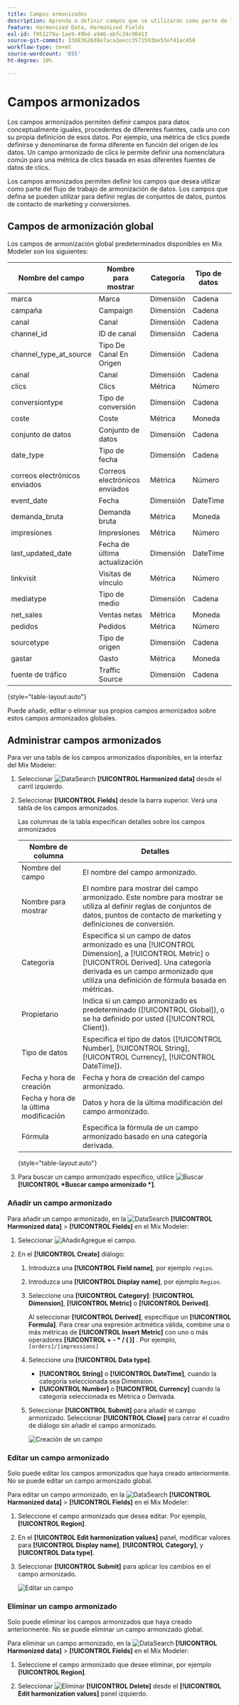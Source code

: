 ```yaml
---
title: Campos armonizados
description: Aprenda a definir campos que se utilizarán como parte de la armonización de los datos en Mix Modeler.
feature: Harmonized Data, Harmonized Fields
exl-id: f051279a-1ae9-49bd-a946-abfc34c90413
source-git-commit: 33883626d8e7aca2eecc3571593be53ef41ac458
workflow-type: tm+mt
source-wordcount: '655'
ht-degree: 10%

---
```


# Campos armonizados

Los campos armonizados permiten definir campos para datos conceptualmente iguales, procedentes de diferentes fuentes, cada uno con su propia definición de esos datos. Por ejemplo, una métrica de clics puede definirse y denominarse de forma diferente en función del origen de los datos. Un campo armonizado de clics le permite definir una nomenclatura común para una métrica de clics basada en esas diferentes fuentes de datos de clics.

Los campos armonizados permiten definir los campos que desea utilizar como parte del flujo de trabajo de armonización de datos. Los campos que defina se pueden utilizar para definir reglas de conjuntos de datos, puntos de contacto de marketing y conversiones.

## Campos de armonización global

Los campos de armonización global predeterminados disponibles en Mix Modeler son los siguientes:


| Nombre del campo | Nombre para mostrar | Categoría | Tipo de datos | Comentario |
| ---------------------- | ---------------------- | --------- | --------- | --------- |
| marca | Marca | Dimensión | Cadena |           |
| campaña | Campaign | Dimensión | Cadena |           |
| canal | Canal | Dimensión | Cadena |           |
| channel_id | ID de canal | Dimensión | Cadena |           |
| channel_type_at_source | Tipo De Canal En Origen | Dimensión | Cadena |           |
| canal | Canal | Dimensión | Cadena |           |
| clics | Clics | Métrica | Número |           |
| conversiontype | Tipo de conversión | Dimensión | Cadena |           |
| coste | Coste | Métrica | Moneda |           |
| conjunto de datos | Conjunto de datos | Dimensión | Cadena |           |
| date_type | Tipo de fecha | Dimensión | Cadena | día, semana |
| correos electrónicos enviados | Correos electrónicos enviados | Métrica | Número |           |
| event_date | Fecha | Dimensión | DateTime |           |
| demanda_bruta | Demanda bruta | Métrica | Moneda |           |
| impresiones | Impresiones | Métrica | Número |           |
| last_updated_date | Fecha de última actualización | Dimensión | DateTime |           |
| linkvisit | Visitas de vínculo | Métrica | Número |           |
| mediatype | Tipo de medio | Dimensión | Cadena |           |
| net_sales | Ventas netas | Métrica | Moneda |           |
| pedidos | Pedidos | Métrica | Número |           |
| sourcetype | Tipo de origen | Dimensión | Cadena |           |
| gastar | Gasto | Métrica | Moneda |           |
| fuente de tráfico | Traffic Source | Dimensión | Cadena |           |

{style="table-layout:auto"}

Puede añadir, editar o eliminar sus propios campos armonizados sobre estos campos armonizados globales.

## Administrar campos armonizados

Para ver una tabla de los campos armonizados disponibles, en la interfaz del Mix Modeler:

1. Seleccionar ![DataSearch](../assets/icons/DataCheck.svg) **[!UICONTROL Harmonized data]** desde el carril izquierdo.

1. Seleccionar **[!UICONTROL Fields]** desde la barra superior. Verá una tabla de los campos armonizados.

   Las columnas de la tabla especifican detalles sobre los campos armonizados

   | Nombre de columna | Detalles |
   | ---------------------- | ----------|
   | Nombre del campo | El nombre del campo armonizado. |
   | Nombre para mostrar | El nombre para mostrar del campo armonizado. Este nombre para mostrar se utiliza al definir reglas de conjuntos de datos, puntos de contacto de marketing y definiciones de conversión. |
   | Categoría | Especifica si un campo de datos armonizado es una [!UICONTROL Dimension], a [!UICONTROL Metric] o [!UICONTROL Derived]. Una categoría derivada es un campo armonizado que utiliza una definición de fórmula basada en métricas. |
   | Propietario | Indica si un campo armonizado es predeterminado ([!UICONTROL Global]), o se ha definido por usted ([!UICONTROL Client]). |
   | Tipo de datos | Especifica el tipo de datos ([!UICONTROL Number], [!UICONTROL String], [!UICONTROL Currency], [!UICONTROL DateTime]). |
   | Fecha y hora de creación | Fecha y hora de creación del campo armonizado. |
   | Fecha y hora de la última modificación | Datos y hora de la última modificación del campo armonizado. |
   | Fórmula | Especifica la fórmula de un campo armonizado basado en una categoría derivada. |

   {style="table-layout:auto"}

1. Para buscar un campo armonizado específico, utilice ![Buscar](../assets/icons/Search.svg) **[!UICONTROL *Buscar campo armonizado *]**.




### Añadir un campo armonizado

Para añadir un campo armonizado, en la ![DataSearch](../assets/icons/DataCheck.svg) **[!UICONTROL Harmonized data]** > **[!UICONTROL Fields]** en el Mix Modeler:

1. Seleccionar ![Añadir](../assets/icons/AddCircle.svg)Agregue el campo.

1. En el **[!UICONTROL Create]** diálogo:

   1. Introduzca una **[!UICONTROL Field name]**, por ejemplo `region`.
   1. Introduzca una **[!UICONTROL Display name]**, por ejemplo `Region`.
   1. Seleccione una **[!UICONTROL Category]**: **[!UICONTROL Dimension]**, **[!UICONTROL Metric]** o **[!UICONTROL Derived]**.

      Al seleccionar **[!UICONTROL Derived]**, especifique un **[!UICONTROL Formula]**. Para crear una expresión aritmética válida, combine una o más métricas de **[!UICONTROL Insert Metric]** con uno o más operadores **[!UICONTROL + - * / ( )]** . Por ejemplo, `[orders]/[impressions]`

   1. Seleccione una **[!UICONTROL Data type]**.

      - **[!UICONTROL String]** o **[!UICONTROL DateTime]**, cuando la categoría seleccionada sea Dimension.
      - **[!UICONTROL Number]** o **[!UICONTROL Currency]** cuando la categoría seleccionada es Métrica o Derivada.

   1. Seleccionar **[!UICONTROL Submit]** para añadir el campo armonizado. Seleccionar **[!UICONTROL Close]** para cerrar el cuadro de diálogo sin añadir el campo armonizado.

      ![Creación de un campo](../assets/create-field.png)


### Editar un campo armonizado

Solo puede editar los campos armonizados que haya creado anteriormente. No se puede editar un campo armonizado global.

Para editar un campo armonizado, en la ![DataSearch](../assets/icons/DataCheck.svg) **[!UICONTROL Harmonized data]** > **[!UICONTROL Fields]** en el Mix Modeler:

1. Seleccione el campo armonizado que desea editar. Por ejemplo, **[!UICONTROL Region]**.

1. En el **[!UICONTROL Edit harmonization values]** panel, modificar valores para **[!UICONTROL Display name]**, **[!UICONTROL Category]**, y **[!UICONTROL Data type]**.

1. Seleccionar **[!UICONTROL Submit]** para aplicar los cambios en el campo armonizado.

   ![Editar un campo](../assets/edit-field.png)

### Eliminar un campo armonizado

Solo puede eliminar los campos armonizados que haya creado anteriormente. No se puede eliminar un campo armonizado global.

Para eliminar un campo armonizado, en la ![DataSearch](../assets/icons/DataCheck.svg) **[!UICONTROL Harmonized data]** > **[!UICONTROL Fields]** en el Mix Modeler:

1. Seleccione el campo armonizado que desee eliminar, por ejemplo **[!UICONTROL Region]**.

1. Seleccionar ![Eliminar](../assets/icons/Delete.svg) **[!UICONTROL Delete]** desde el **[!UICONTROL Edit harmonization values]** panel izquierdo.
